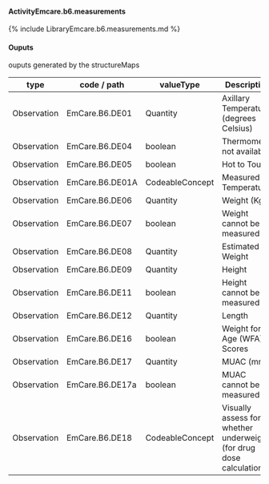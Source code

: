 #### ActivityEmcare.b6.measurements

{% include LibraryEmcare.b6.measurements.md %}
#### Ouputs

ouputs generated by the structureMaps

| type | code / path | valueType | Description |
|---|---|---|---|
| Observation | EmCare.B6.DE01 | Quantity | Axillary Temperature  (degrees Celsius) |
| Observation | EmCare.B6.DE04 | boolean | Thermometer not available |
| Observation | EmCare.B6.DE05 | boolean | Hot to Touch |
| Observation | EmCare.B6.DE01A | CodeableConcept | Measured Temperature |
| Observation | EmCare.B6.DE06 | Quantity | Weight (Kg) |
| Observation | EmCare.B6.DE07 | boolean | Weight cannot be measured |
| Observation | EmCare.B6.DE08 | Quantity | Estimated Weight |
| Observation | EmCare.B6.DE09 | Quantity | Height |
| Observation | EmCare.B6.DE11 | boolean | Height cannot be measured |
| Observation | EmCare.B6.DE12 | Quantity | Length |
| Observation | EmCare.B6.DE16 | boolean | Weight for Age (WFA) Z Scores |
| Observation | EmCare.B6.DE17 | Quantity | MUAC (mm) |
| Observation | EmCare.B6.DE17a | boolean | MUAC cannot be measured |
| Observation | EmCare.B6.DE18 | CodeableConcept | Visually assess for whether underweight (for drug dose calculation) |

